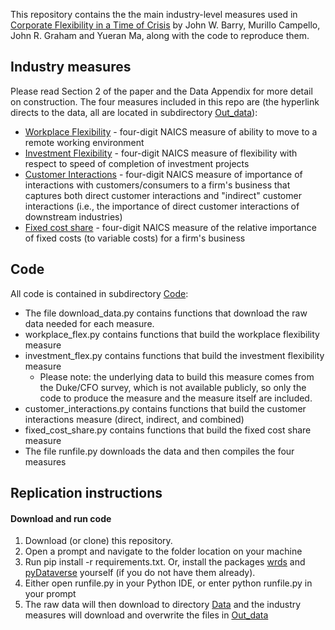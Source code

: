 This repository contains the the main industry-level measures used in [Corporate Flexibility in a Time of Crisis](https://papers.ssrn.com/sol3/papers.cfm?abstract_id=3778789) by John W. Barry, Murillo Campello, John R. Graham and Yueran Ma, along with the code to reproduce them.
## Industry measures
Please read Section 2 of the paper and the Data Appendix for more detail on construction. The four measures included in this repo are (the hyperlink directs to the data, all are located in subdirectory [Out_data](Out_data/)):
- [Workplace Flexibility](./Out_data/workplace_flex.csv) - four-digit NAICS measure of ability to move to a remote working environment
- [Investment Flexibility](/Out_data/investment_flex.csv) - four-digit NAICS measure of flexibility with respect to speed of completion of investment projects
- [Customer Interactions](/Out_data/customer_interactions.csv) - four-digit NAICS measure of importance of interactions with customers/consumers to a firm's business that captures both direct customer interactions and "indirect" customer interactions (i.e., the importance of direct customer interactions of downstream industries)
- [Fixed cost share](/Out_data/fixed_cost_share.csv) - four-digit NAICS measure of the relative importance of fixed costs (to variable costs) for a firm's business

## Code
All code is contained in subdirectory [Code](/Code/):
- The file download_data.py contains functions that download the raw data needed for each measure. 
- workplace_flex.py contains functions that build the workplace flexibility measure
- investment_flex.py contains functions that build the investment flexibility measure
  - Please note: the underlying data to build this measure comes from the Duke/CFO survey, which is not available publicly, so only the code to produce the measure and the measure itself are included. 
- customer_interactions.py contains functions that build the customer interactions measure (direct, indirect, and combined)
- fixed_cost_share.py contains functions that build the fixed cost share measure
- The file runfile.py downloads the data and then compiles the four measures
## Replication instructions
#### Download and run code
1. Download (or clone) this repository.
2. Open a prompt and navigate to the folder location on your machine
3. Run pip install -r requirements.txt. Or, install the packages [wrds](https://wrds-www.wharton.upenn.edu/documents/1443/wrds_connection.html) and [pyDataverse](https://pydataverse.readthedocs.io/en/latest/) yourself (if you do not have them already).
5. Either open runfile.py in your Python IDE, or enter python runfile.py in your prompt
6. The raw data will then download to directory [Data](/Data/) and the industry measures will download and overwrite the files in [Out_data](/Out_data/)


